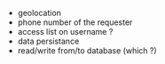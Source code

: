 - geolocation
- phone number of the requester
- access list on username ?
- data persistance
- read/write from/to database (which ?)



